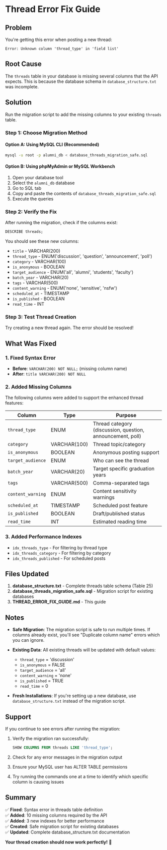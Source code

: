 # Thread Error Fix Guide

## Problem
You're getting this error when posting a new thread:
```
Error: Unknown column 'thread_type' in 'field list'
```

## Root Cause
The `threads` table in your database is missing several columns that the API expects. This is because the database schema in `database_structure.txt` was incomplete.

## Solution

Run the migration script to add the missing columns to your existing `threads` table.

### Step 1: Choose Migration Method

#### Option A: Using MySQL CLI (Recommended)
```bash
mysql -u root -p alumni_db < database_threads_migration_safe.sql
```

#### Option B: Using phpMyAdmin or MySQL Workbench
1. Open your database tool
2. Select the `alumni_db` database
3. Go to SQL tab
4. Copy and paste the contents of `database_threads_migration_safe.sql`
5. Execute the queries

### Step 2: Verify the Fix

After running the migration, check if the columns exist:

```sql
DESCRIBE threads;
```

You should see these new columns:
- `title` - VARCHAR(200)
- `thread_type` - ENUM('discussion', 'question', 'announcement', 'poll')
- `category` - VARCHAR(100)
- `is_anonymous` - BOOLEAN
- `target_audience` - ENUM('all', 'alumni', 'students', 'faculty')
- `batch_year` - VARCHAR(20)
- `tags` - VARCHAR(500)
- `content_warning` - ENUM('none', 'sensitive', 'nsfw')
- `scheduled_at` - TIMESTAMP
- `is_published` - BOOLEAN
- `read_time` - INT

### Step 3: Test Thread Creation

Try creating a new thread again. The error should be resolved!

## What Was Fixed

### 1. Fixed Syntax Error
- **Before**: `VARCHAR(200) NOT NULL;` (missing column name)
- **After**: `title VARCHAR(200) NOT NULL`

### 2. Added Missing Columns
The following columns were added to support the enhanced thread features:

| Column | Type | Purpose |
|--------|------|---------|
| `thread_type` | ENUM | Thread category (discussion, question, announcement, poll) |
| `category` | VARCHAR(100) | Thread topic/category |
| `is_anonymous` | BOOLEAN | Anonymous posting support |
| `target_audience` | ENUM | Who can see the thread |
| `batch_year` | VARCHAR(20) | Target specific graduation years |
| `tags` | VARCHAR(500) | Comma-separated tags |
| `content_warning` | ENUM | Content sensitivity warnings |
| `scheduled_at` | TIMESTAMP | Scheduled post feature |
| `is_published` | BOOLEAN | Draft/published status |
| `read_time` | INT | Estimated reading time |

### 3. Added Performance Indexes
- `idx_threads_type` - For filtering by thread type
- `idx_threads_category` - For filtering by category
- `idx_threads_published` - For scheduled posts

## Files Updated

1. **database_structure.txt** - Complete threads table schema (Table 25)
2. **database_threads_migration_safe.sql** - Migration script for existing databases
3. **THREAD_ERROR_FIX_GUIDE.md** - This guide

## Notes

- **Safe Migration**: The migration script is safe to run multiple times. If columns already exist, you'll see "Duplicate column name" errors which you can ignore.
  
- **Existing Data**: All existing threads will be updated with default values:
  - `thread_type` = 'discussion'
  - `is_anonymous` = FALSE
  - `target_audience` = 'all'
  - `content_warning` = 'none'
  - `is_published` = TRUE
  - `read_time` = 0

- **Fresh Installations**: If you're setting up a new database, use `database_structure.txt` instead of the migration script.

## Support

If you continue to see errors after running the migration:

1. Verify the migration ran successfully:
   ```sql
   SHOW COLUMNS FROM threads LIKE 'thread_type';
   ```

2. Check for any error messages in the migration output

3. Ensure your MySQL user has ALTER TABLE permissions

4. Try running the commands one at a time to identify which specific column is causing issues

## Summary

✅ **Fixed**: Syntax error in threads table definition  
✅ **Added**: 10 missing columns required by the API  
✅ **Added**: 3 new indexes for better performance  
✅ **Created**: Safe migration script for existing databases  
✅ **Updated**: Complete database_structure.txt documentation  

**Your thread creation should now work perfectly!** 🎉
